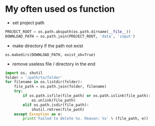 # My often used os function

* set project path
```python
PROJECT_ROOT = os.path.abspath(os.path.dirname(__file__))
DOWNLOAD_PATH = os.path.join(PROJECT_ROOT, 'data', 'input')
```
* make directory if the path not exist

`os.makedirs(DOWNLOAD_PATH, exist_ok=True)`

* remove useless file / directory in the end

```python
import os, shutil
folder = '/path/to/folder'
for filename in os.listdir(folder):
    file_path = os.path.join(folder, filename)
    try:
        if os.path.isfile(file_path) or os.path.islink(file_path):
            os.unlink(file_path)
        elif os.path.isdir(file_path):
            shutil.rmtree(file_path)
    except Exception as e:
        print('Failed to delete %s. Reason: %s' % (file_path, e))
```